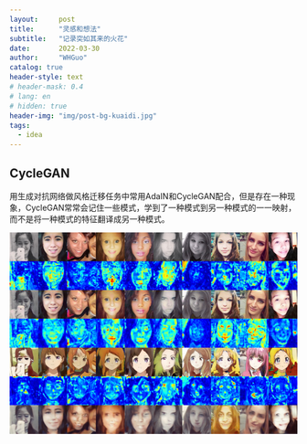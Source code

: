 ```yaml
---
layout:     post
title:      "灵感和想法"
subtitle:   "记录突如其来的火花"
date:       2022-03-30
author:     "WHGuo"
catalog: true
header-style: text
# header-mask: 0.4
# lang: en
# hidden: true
header-img: "img/post-bg-kuaidi.jpg"
tags:
  - idea
---
```

## CycleGAN

用生成对抗网络做风格迁移任务中常用AdaIN和CycleGAN配合，但是存在一种现象，CycleGAN常常会记住一些模式，学到了一种模式到另一种模式的一一映射，而不是将一种模式的特征翻译成另一种模式。

![](/img/IDEA/idea.png)